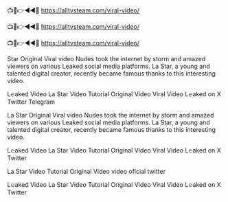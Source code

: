📺📱👉◄◄🔴  https://alltvsteam.com/viral-video/

📺📱👉◄◄🔴  https://alltvsteam.com/viral-video/

📺📱👉◄◄🔴  https://alltvsteam.com/viral-video/


Star Original Viral video Nudes took the internet by storm and amazed viewers on various Leaked social media platforms. La Star, a young and talented digital creator, recently became famous thanks to this interesting video.

L𝚎aked Video La Star Video Tutorial Original Video Viral Video L𝚎aked on X Twitter Telegram

La Star Original Viral video Nudes took the internet by storm and amazed viewers on various Leaked social media platforms. La Star, a young and talented digital creator, recently became famous thanks to this interesting video.

L𝚎aked Video La Star Video Tutorial Original Video Viral Video L𝚎aked on X Twitter

La Star Video Tutorial Original Video video oficial twitter

L𝚎aked Video La Star Video Tutorial Original Video Viral Video L𝚎aked on X Twitter

